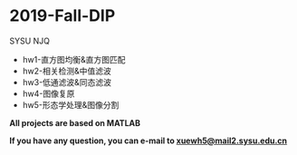 # 2019-Fall-DIP
SYSU NJQ
* hw1-直方图均衡&直方图匹配
* hw2-相关检测&中值滤波
* hw3-低通滤波&同态滤波
* hw4-图像复原
* hw5-形态学处理&图像分割

**All projects are based on MATLAB**

**If you have any question, you can e-mail to xuewh5@mail2.sysu.edu.cn**
